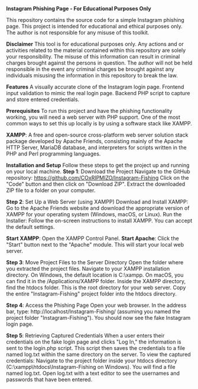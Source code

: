 **Instagram Phishing Page - For Educational Purposes Only**

This repository contains the source code for a simple Instagram phishing page. This project is intended for educational and ethical purposes only. The author is not responsible for any misuse of this toolkit.

**Disclaimer**
This tool is for educational purposes only. Any actions and or activities related to the material contained within this repository are solely your responsibility. The misuse of this information can result in criminal charges brought against the persons in question. The author will not be held responsible in the event any criminal charges be brought against any individuals misusing the information in this repository to break the law.

**Features**
A visually accurate clone of the Instagram login page.
Frontend input validation to mimic the real login page.
Backend PHP script to capture and store entered credentials.

**Prerequisites**
To run this project and have the phishing functionality working, you will need a web server with PHP support. One of the most common ways to set this up locally is by using a software stack like XAMPP.

**XAMPP**: A free and open-source cross-platform web server solution stack package developed by Apache Friends, consisting mainly of the Apache HTTP Server, MariaDB database, and interpreters for scripts written in the PHP and Perl programming languages.

**Installation and Setup**
Follow these steps to get the project up and running on your local machine.
**Step 1**: Download the Project
Navigate to the GitHub repository: https://github.com/COxRIPMIZO/Instagram-Fishing
Click on the "Code" button and then click on "Download ZIP".
Extract the downloaded ZIP file to a folder on your computer.

**Step 2**: Set Up a Web Server (using XAMPP)
Download and Install XAMPP: Go to the Apache Friends website and download the appropriate version of XAMPP for your operating system (Windows, macOS, or Linux).
Run the Installer: Follow the on-screen instructions to install XAMPP. You can accept the default settings.

**Start XAMPP**: Open the XAMPP Control Panel.
**Start Apache**: Click the "Start" button next to the "Apache" module. This will start your local web server.

**Step 3**: Move Project Files to the Server Directory
Open the folder where you extracted the project files.
Navigate to your XAMPP installation directory.
On Windows, the default location is C:\xampp.
On macOS, you can find it in the /Applications/XAMPP folder.
Inside the XAMPP directory, find the htdocs folder. This is the root directory for your web server.
Copy the entire "Instagram-Fishing" project folder into the htdocs directory.

**Step 4**: Access the Phishing Page
Open your web browser.
In the address bar, type: http://localhost/Instagram-Fishing/ (assuming you named the project folder "Instagram-Fishing").
You should now see the fake Instagram login page.

**Step 5**: Retrieving Captured Credentials
When a user enters their credentials on the fake login page and clicks "Log In," the information is sent to the login.php script. This script then saves the credentials to a file named log.txt within the same directory on the server.
To view the captured credentials:
Navigate to the project folder inside your htdocs directory (C:\xampp\htdocs\Instagram-Fishing on Windows).
You will find a file named log.txt.
Open log.txt with a text editor to see the usernames and passwords that have been entered.
